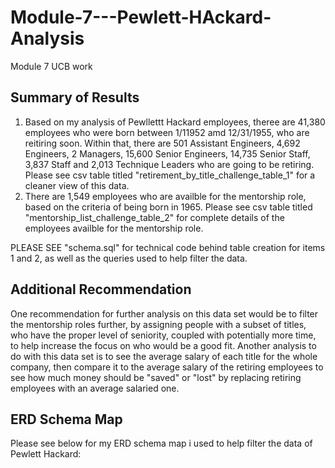 # Module-7---Pewlett-HAckard-Analysis
Module 7 UCB work
## Summary of Results
1. Based on my analysis of Pewllettt Hackard employees, theree are 41,380 employees who were born between 1/11952 amd 12/31/1955, who are reitiring soon. Within that, there are 501 Assistant Engineers, 4,692 Engineers, 2 Managers, 15,600 Senior Engineers, 14,735 Senior Staff, 3,837 Staff and 2,013 Technique Leaders who are going to be retiring. Please see csv table titled "retirement_by_title_challenge_table_1" for a cleaner view of this data.
2. There are 1,549 employees who are availble for the mentorship role, based on the criteria of being born in 1965. Please see csv table titled "mentorship_list_challenge_table_2" for complete details of the employees availble for the mentorship role.

PLEASE SEE "schema.sql" for technical code behind table creation for items 1 and 2, as well as the queries used to help filter the data.

## Additional Recommendation
One recommendation for further analysis on this data set would be to filter the mentorship roles further, by assigning people with a subset of titles, who have the proper level of seniority, coupled with potentially more time, to help increase the focus on who would be a good fit. Another analysis to do with this data set is to see the average salary of each title for the whole company, then compare it to the average salary of the retiring employees to see how much money should be "saved" or "lost" by replacing retiring employees with an average salaried one.

## ERD Schema Map
Please see below for my ERD schema map i used to help filter the data of Pewlett Hackard:
